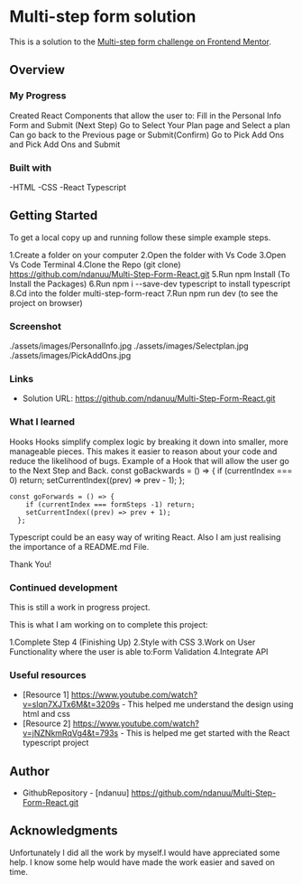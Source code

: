 # Multi-step form solution

This is a solution to the [Multi-step form challenge on Frontend Mentor](https://www.frontendmentor.io/challenges/multistep-form-YVAnSdqQBJ).

## Overview

### My Progress

Created React Components that allow the user to:
Fill in the Personal Info Form and Submit (Next Step)
Go to Select Your Plan page and Select a plan
Can go back to the Previous page or Submit(Confirm)
Go to Pick Add Ons and Pick Add Ons and Submit



### Built with
-HTML
-CSS
-React Typescript

## Getting Started
To get a local copy up and running follow these simple example steps.

1.Create a folder on your computer
2.Open the folder with Vs Code
3.Open Vs Code Terminal
4.Clone the Repo    (git clone) https://github.com/ndanuu/Multi-Step-Form-React.git
5.Run npm Install (To Install the Packages)
6.Run npm i --save-dev typescript to install typescript
8.Cd into the folder multi-step-form-react
7.Run npm run dev (to see the project on browser)


### Screenshot
./assets/images/PersonalInfo.jpg
./assets/images/Selectplan.jpg
./assets/images/PickAddOns.jpg


### Links
- Solution URL: https://github.com/ndanuu/Multi-Step-Form-React.git



### What I learned
 Hooks 
 Hooks  simplify complex logic by breaking it down into smaller, more manageable pieces. This  makes it easier to reason about your code and reduce the likelihood of bugs.
Example of a Hook that will allow the user go to the Next Step and Back.
 const goBackwards = () => {
        if (currentIndex === 0) return;
        setCurrentIndex((prev) => prev - 1);
      };

  
    const goForwards = () => {
        if (currentIndex === formSteps -1) return;
        setCurrentIndex((prev) => prev + 1);
      };

 Typescript could be an easy way of writing React.
 Also I am just realising the importance of a README.md File.

 Thank You!



### Continued development
This is still a work in progress project.

This is what I am working on to complete this project:

1.Complete Step 4 (Finishing Up)
2.Style with CSS
3.Work on User Functionality where the user is able to:Form Validation
4.Integrate API


### Useful resources

- [Resource 1] https://www.youtube.com/watch?v=slqn7XJTx6M&t=3209s - This helped me understand the design using html and css
- [Resource 2] https://www.youtube.com/watch?v=jNZNkmRqVg4&t=793s - This is helped me get started with the React typescript project

## Author

- GithubRepository - [ndanuu] https://github.com/ndanuu/Multi-Step-Form-React.git

## Acknowledgments

Unfortunately I did all the work by myself.I would have appreciated some help.
I know some help would have made the work easier and saved on time.
